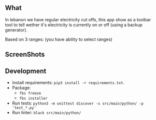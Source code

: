 ## What

In lebanon we have regular electricity cut offs, this app show as a toolbar tool to tell wether it's electricity is currently on or off (using a backup generator).

Based on 3 ranges: (you have ability to select ranges)

## ScreenShots



## Development

- Install requirements: `pip3 install -r requirements.txt`.
- Package:
  - `fbs freeze`
  - `fbs installer`
- Run tests: `python3 -m unittest discover -s src/main/python/ -p 'test_*.py'`
- Run linter: `black src/main/python/`